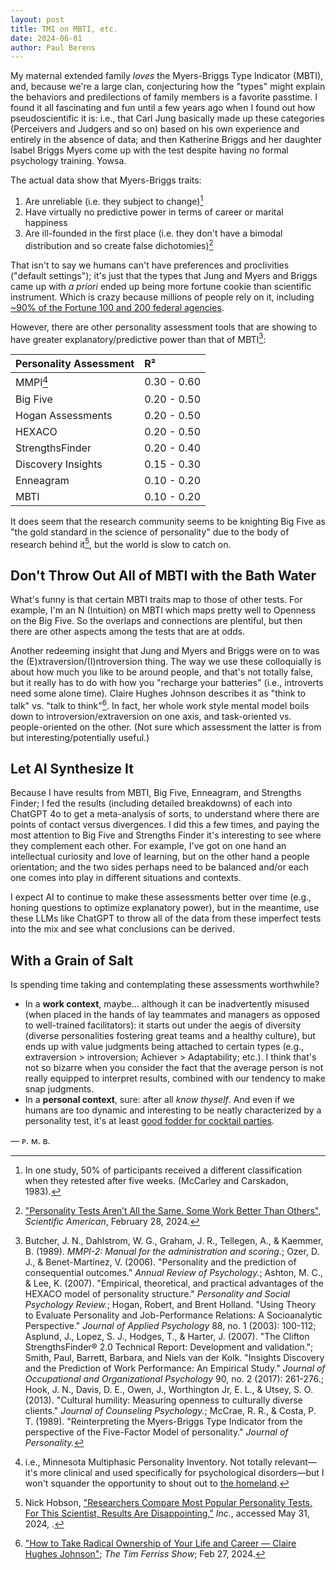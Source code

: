 ```yaml
---
layout: post
title: TMI on MBTI, etc.
date: 2024-06-01
author:	Paul Berens
---
```

My maternal extended family *loves* the Myers-Briggs Type Indicator (MBTI), and, because we're a large clan, conjecturing how the "types" might explain the behaviors and predilections of family members is a favorite passtime. I found it all fascinating and fun until a few years ago when I found out how pseudoscientific it is: i.e., that Carl Jung basically made up these categories (Perceivers and Judgers and so on) based on his own experience and entirely in the absence of data; and then Katherine Briggs and her daughter Isabel Briggs Myers come up with the test despite having no formal psychology training. Yowsa.

The actual data show that Myers-Briggs traits:
1. Are unreliable (i.e. they subject to change)[^1]
2. Have virtually no predictive power in terms of career or marital happiness
3. Are ill-founded in the first place (i.e. they don't have a bimodal distribution and so create false dichotomies)[^2]

[^1]: In one study, 50% of participants received a different classification when they retested after five weeks. (McCarley and Carskadon, 1983).
[^2]: ["Personality Tests Aren’t All the Same. Some Work Better Than Others"](https://www.scientificamerican.com/article/personality-tests-arent-all-the-same-some-work-better-than-others/), *Scientific American*, February 28, 2024.

That isn't to say we humans can't have preferences and proclivities ("default settings"); it's just that the types that Jung and Myers and Briggs came up with *a priori* ended up being more fortune cookie than scientific instrument. Which is crazy because millions of people rely on it, including [~90% of the Fortune 100 and 200 federal agencies](https://www.vox.com/2014/7/15/5881947/myers-briggs-personality-test-meaningless).

However, there are other personality assessment tools that are showing to have greater explanatory/predictive power than that of MBTI[^3]:

| Personality Assessment | R² |
| :--- | :--- |
| MMPI[^4] | 0.30 - 0.60 |
| Big Five | 0.20 - 0.50 |
| Hogan Assessments | 0.20 - 0.50 |
| HEXACO | 0.20 - 0.50 |
| StrengthsFinder | 0.20 - 0.40 |
| Discovery Insights | 0.15 - 0.30 |
| Enneagram | 0.10 - 0.20 |
| MBTI | 0.10 - 0.20 |

[^3]: Butcher, J. N., Dahlstrom, W. G., Graham, J. R., Tellegen, A., & Kaemmer, B. (1989). *MMPI-2: Manual for the administration and scoring.*; Ozer, D. J., & Benet-Martínez, V. (2006). "Personality and the prediction of consequential outcomes." *Annual Review of Psychology.*; Ashton, M. C., & Lee, K. (2007). "Empirical, theoretical, and practical advantages of the HEXACO model of personality structure." *Personality and Social Psychology Review.*; Hogan, Robert, and Brent Holland. "Using Theory to Evaluate Personality and Job-Performance Relations: A Socioanalytic Perspective." *Journal of Applied Psychology* 88, no. 1 (2003): 100-112; Asplund, J., Lopez, S. J., Hodges, T., & Harter, J. (2007). "The Clifton StrengthsFinder® 2.0 Technical Report: Development and validation."; Smith, Paul, Barrett, Barbara, and Niels van der Kolk. "Insights Discovery and the Prediction of Work Performance: An Empirical Study." *Journal of Occupational and Organizational Psychology* 90, no. 2 (2017): 261-276.; Hook, J. N., Davis, D. E., Owen, J., Worthington Jr, E. L., & Utsey, S. O. (2013). "Cultural humility: Measuring openness to culturally diverse clients." *Journal of Counseling Psychology.*; McCrae, R. R., & Costa, P. T. (1989). "Reinterpreting the Myers-Briggs Type Indicator from the perspective of the Five-Factor Model of personality." *Journal of Personality.*

[^4]: i.e., Minnesota Multiphasic Personality Inventory. Not totally relevant—it's more clinical and used specifically for psychological disorders—but I won't squander the opportunity to shout out to [the homeland](https://berens.co/mn/).

It does seem that the research community seems to be knighting Big Five as "the gold standard in the science of personality" due to the body of research behind it[^5], but the world is slow to catch on.

[^5]: Nick Hobson, ["Researchers Compare Most Popular Personality Tests. For This Scientist, Results Are Disappointing,"](https://www.inc.com/nick-hobson/researchers-compare-most-popular-personality-tests-for-this-scientist-results-are-disappointing.html) *Inc.*, accessed May 31, 2024, .

## Don't Throw Out All of MBTI with the Bath Water

What's funny is that certain MBTI traits map to those of other tests. For example, I'm an N (Intuition) on MBTI which maps pretty well to Openness on the Big Five. So the overlaps and connections are plentiful, but then there are other aspects among the tests that are at odds.

Another redeeming insight that Jung and Myers and Briggs were on to was the (E)xtraversion/(I)ntroversion thing. The way we use these colloquially is about how much you like to be around people, and that's not totally false, but it really has to do with how you "recharge your batteries" (i.e., introverts need some alone time). Claire Hughes Johnson describes it as "think to talk" vs. "talk to think"[^6]. In fact, her whole work style mental model boils down to introversion/extraversion on one axis, and task-oriented vs. people-oriented on the other. (Not sure which assessment the latter is from but interesting/potentially useful.)

[^6]: ["How to Take Radical Ownership of Your Life and Career — Claire Hughes Johnson"](https://www.youtube.com/watch?v=ZHCtb80SUHQ&t=6754s); *The Tim Ferriss Show*; Feb 27, 2024.

## Let AI Synthesize It

Because I have results from MBTI, Big Five, Enneagram, and Strengths Finder; I fed the results (including detailed breakdowns) of each into ChatGPT 4o to get a meta-analysis of sorts, to understand where there are points of contact versus divergences. I did this a few times, and paying the most attention to Big Five and Strengths Finder it's interesting to see where they complement each other. For example, I've got on one hand an intellectual curiosity and love of learning, but on the other hand a people orientation; and the two sides perhaps need to be balanced and/or each one comes into play in different situations and contexts.

I expect AI to continue to make these assessments better over time (e.g., honing questions to optimize explanatory power), but in the meantime, use these LLMs like ChatGPT to throw all of the data from these imperfect tests into the mix and see what conclusions can be derived.

## With a Grain of Salt

Is spending time taking and contemplating these assessments worthwhile?
- In a **work context**, maybe... although it can be inadvertently misused (when placed in the hands of lay teammates and managers as opposed to well-trained facilitators): it starts out under the aegis of diversity (diverse personalities fostering great teams and a healthy culture), but ends up with value judgments being attached to certain types (e.g., extraversion > introversion; Achiever > Adaptability; etc.). I think that's not so bizarre when you consider the fact that the average person is not really equipped to interpret results, combined with our tendency to make snap judgments.
- In a **personal context**, sure: after all *know thyself*. And even if we humans are too dynamic and interesting to be neatly characterized by a personality test, it's at least [good fodder for cocktail parties](/infobox/).

— ᴘ. ᴍ. ʙ.